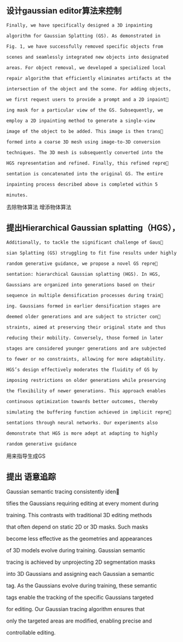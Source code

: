 ## 设计gaussian editor算法来控制
```
Finally, we have specifically designed a 3D inpainting

algorithm for Gaussian Splatting (GS). As demonstrated in

Fig. 1, we have successfully removed specific objects from

scenes and seamlessly integrated new objects into designated

areas. For object removal, we developed a specialized local

repair algorithm that efficiently eliminates artifacts at the

intersection of the object and the scene. For adding objects,

we first request users to provide a prompt and a 2D inpaint

ing mask for a particular view of the GS. Subsequently, we

employ a 2D inpainting method to generate a single-view

image of the object to be added. This image is then trans

formed into a coarse 3D mesh using image-to-3D conversion

techniques. The 3D mesh is subsequently converted into the

HGS representation and refined. Finally, this refined repre

sentation is concatenated into the original GS. The entire

inpainting process described above is completed within 5

minutes.
```
去除物体算法
增添物体算法
## 提出Hierarchical Gaussian splatting（HGS），
```
Additionally, to tackle the significant challenge of Gaus

sian Splatting (GS) struggling to fit fine results under highly

random generative guidance, we propose a novel GS repre

sentation: hierarchical Gaussian splatting (HGS). In HGS,

Gaussians are organized into generations based on their

sequence in multiple densification processes during train

ing. Gaussians formed in earlier densification stages are

deemed older generations and are subject to stricter con

straints, aimed at preserving their original state and thus

reducing their mobility. Conversely, those formed in later

stages are considered younger generations and are subjected

to fewer or no constraints, allowing for more adaptability.

HGS’s design effectively moderates the fluidity of GS by

imposing restrictions on older generations while preserving

the flexibility of newer generations. This approach enables

continuous optimization towards better outcomes, thereby

simulating the buffering function achieved in implicit repre

sentations through neural networks. Our experiments also

demonstrate that HGS is more adept at adapting to highly

random generative guidance
```
用来指导生成GS

## 提出 语意追踪
Gaussian semantic tracing consistently iden

tifies the Gaussians requiring editing at every moment during

training. This contrasts with traditional 3D editing methods

that often depend on static 2D or 3D masks. Such masks

become less effective as the geometries and appearances

of 3D models evolve during training. Gaussian semantic

tracing is achieved by unprojecting 2D segmentation masks

into 3D Gaussians and assigning each Gaussian a semantic

tag. As the Gaussians evolve during training, these semantic

tags enable the tracking of the specific Gaussians targeted

for editing. Our Gaussian tracing algorithm ensures that

only the targeted areas are modified, enabling precise and

controllable editing.